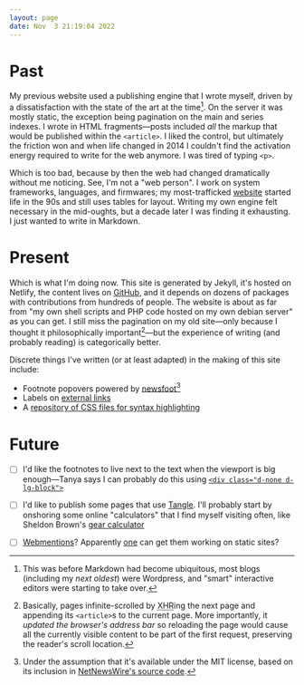 ```yaml
---
layout: page
date: Nov  3 21:19:04 2022
---
```


# Past

My previous website used a publishing engine that I wrote myself, driven by a dissatisfaction with the state of the art at the time[^wordpress]. On the server it was mostly static, the exception being pagination on the main and series indexes. I wrote in HTML fragments—posts included _all_ the markup that would be published within the `<article>`. I liked the control, but ultimately the friction won and when life changed in 2014 I couldn't find the activation energy required to write for the web anymore. I was tired of typing `<p>`.

Which is too bad, because by then the web had changed dramatically without me noticing. See, I'm not a "web person". I work on system frameworks, languages, and firmwares; my most-trafficked [website](https://thismight.be) started life in the 90s and still uses tables for layout. Writing my own engine felt necessary in the mid-oughts, but a decade later I was finding it exhausting. I just wanted to write in Markdown.

# Present

Which is what I'm doing now. This site is generated by Jekyll, it's hosted on Netlify, the content lives on [GitHub](https://github.com/numist/numi.st), and it depends on dozens of packages with contributions from hundreds of people. The website is about as far from "my own shell scripts and PHP code hosted on my own debian server" as you can get. I still miss the pagination on my old site—only because I thought it philosophically important[^pagination]—but the experience of writing (and probably reading) is categorically better.

Discrete things I've written (or at least adapted) in the making of this site include:

* Footnote popovers powered by [newsfoot](https://gist.github.com/brehaut/567947031a477c89a7f89d96e38a908c)[^newsfoot]
* Labels on [external links](external-links)
* A [repository of CSS files for syntax highlighting](https://github.com/numist/highlight-css)

<!-- In this new world of dependencies, I want to stay on top of updates without adopting any changes that break the site horribly. A combination of deploy previews with an auto-merge GitHub action strikes a reasonable compromise until such a time as accelerationism wins the day[^accelerationism].-->

# Future

* [ ] I'd like the footnotes to live next to the text when the viewport is big enough—Tanya says I can probably do this using [`<div class="d-none d-lg-block">`](https://getbootstrap.com/docs/5.2/utilities/display/)
* [ ] I'd like to publish some pages that use [Tangle](http://worrydream.com/Tangle/). I'll probably start by onshoring some online "calculators" that I find myself visiting often, like Sheldon Brown's [gear calculator](https://www.sheldonbrown.com/gear-calc.html)
* [ ] [Webmentions](https://webmention.io)? Apparently [one](https://keithjgrant.com/posts/2019/02/adding-webmention-support-to-a-static-site/) can get them working on static sites?




[^wordpress]: This was before Markdown had become ubiquitous, most blogs (including my _next oldest_) were Wordpress, and "smart" interactive editors were starting to take over.
[^pagination]: Basically, pages infinite-scrolled by <abbr title="XMLHttpRequest">XHR</abbr>ing the next page and appending its `<article>`s to the current page. More importantly, it _updated the browser's address bar_ so reloading the page would cause all the currently visible content to be part of the first request, preserving the reader's scroll location.
[^newsfoot]: Under the assumption that it's available under the MIT license, based on its inclusion in [NetNewsWire's source code](https://github.com/Ranchero-Software/NetNewsWire/blob/57815f04960f08a78b0fe9972b6a9d8993103e61/Shared/Article%20Rendering/newsfoot.js).
[^accelerationism]: https://twitter.com/jhutchings0/status/1587126115218620417 "i guess to his credit he says the point is not so that anyone will read it, but so that researchers can flag bad packages before they fully propagate"/"and in response to that I guess all I have is “Accelerate (the book) and all the academic research behind it shows that faster is more stable than slower, so I’m happy to roll out both the bad and good packages faster rather than stall either”"
